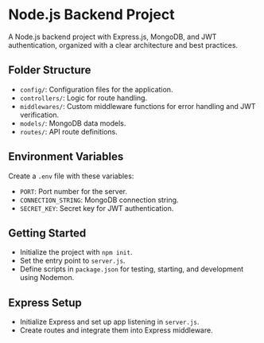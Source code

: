 # Node.js Backend Project

A Node.js backend project with Express.js, MongoDB, and JWT authentication, organized with a clear architecture and best practices.

## Folder Structure

- `config/`: Configuration files for the application.
- `controllers/`: Logic for route handling.
- `middlewares/`: Custom middleware functions for error handling and JWT verification.
- `models/`: MongoDB data models.
- `routes/`: API route definitions.

## Environment Variables

Create a `.env` file with these variables:

- `PORT`: Port number for the server.
- `CONNECTION_STRING`: MongoDB connection string.
- `SECRET_KEY`: Secret key for JWT authentication.

## Getting Started

- Initialize the project with `npm init`.
- Set the entry point to `server.js`.
- Define scripts in `package.json` for testing, starting, and development using Nodemon.

## Express Setup

- Initialize Express and set up app listening in `server.js`.
- Create routes and integrate them into Express middleware.
